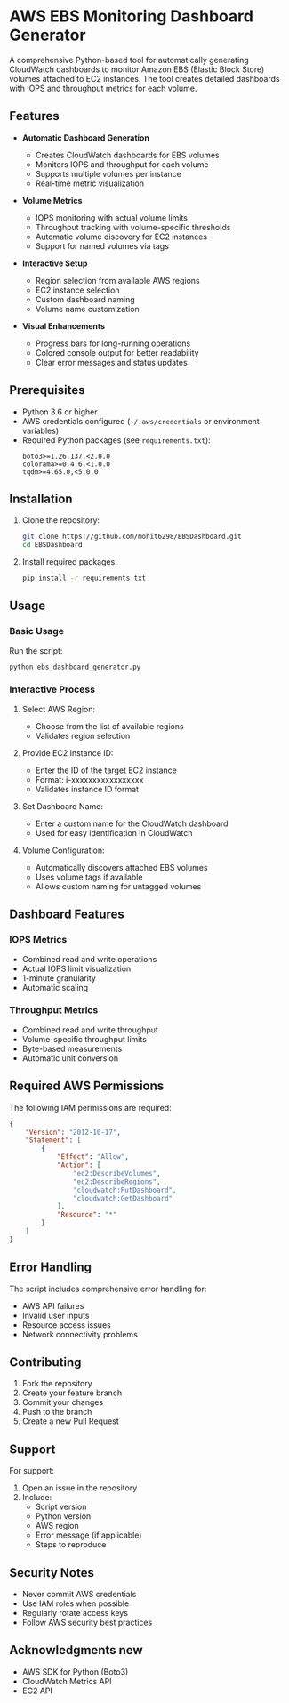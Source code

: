 # AWS EBS Monitoring Dashboard Generator 

A comprehensive Python-based tool for automatically generating CloudWatch dashboards to monitor Amazon EBS (Elastic Block Store) volumes attached to EC2 instances. The tool creates detailed dashboards with IOPS and throughput metrics for each volume.

## Features

- **Automatic Dashboard Generation**
  - Creates CloudWatch dashboards for EBS volumes
  - Monitors IOPS and throughput for each volume
  - Supports multiple volumes per instance
  - Real-time metric visualization

- **Volume Metrics**
  - IOPS monitoring with actual volume limits
  - Throughput tracking with volume-specific thresholds
  - Automatic volume discovery for EC2 instances
  - Support for named volumes via tags

- **Interactive Setup**
  - Region selection from available AWS regions
  - EC2 instance selection
  - Custom dashboard naming
  - Volume name customization

- **Visual Enhancements**
  - Progress bars for long-running operations
  - Colored console output for better readability
  - Clear error messages and status updates

## Prerequisites

- Python 3.6 or higher
- AWS credentials configured (`~/.aws/credentials` or environment variables)
- Required Python packages (see `requirements.txt`):
  ```
  boto3>=1.26.137,<2.0.0
  colorama>=0.4.6,<1.0.0
  tqdm>=4.65.0,<5.0.0
  ```

## Installation

1. Clone the repository:
   ```bash
   git clone https://github.com/mohit6298/EBSDashboard.git
   cd EBSDashboard
   ```

2. Install required packages:
   ```bash
   pip install -r requirements.txt
   ```

## Usage

### Basic Usage

Run the script:

```bash
python ebs_dashboard_generator.py
```

### Interactive Process

1. Select AWS Region:
   - Choose from the list of available regions
   - Validates region selection

2. Provide EC2 Instance ID:
   - Enter the ID of the target EC2 instance
   - Format: i-xxxxxxxxxxxxxxxxx
   - Validates instance ID format

3. Set Dashboard Name:
   - Enter a custom name for the CloudWatch dashboard
   - Used for easy identification in CloudWatch

4. Volume Configuration:
   - Automatically discovers attached EBS volumes
   - Uses volume tags if available
   - Allows custom naming for untagged volumes

## Dashboard Features

### IOPS Metrics
- Combined read and write operations
- Actual IOPS limit visualization
- 1-minute granularity
- Automatic scaling

### Throughput Metrics
- Combined read and write throughput
- Volume-specific throughput limits
- Byte-based measurements
- Automatic unit conversion

## Required AWS Permissions

The following IAM permissions are required:

```json
{
    "Version": "2012-10-17",
    "Statement": [
        {
            "Effect": "Allow",
            "Action": [
                "ec2:DescribeVolumes",
                "ec2:DescribeRegions",
                "cloudwatch:PutDashboard",
                "cloudwatch:GetDashboard"
            ],
            "Resource": "*"
        }
    ]
}
```

## Error Handling

The script includes comprehensive error handling for:
- AWS API failures
- Invalid user inputs
- Resource access issues
- Network connectivity problems

## Contributing

1. Fork the repository
2. Create your feature branch
3. Commit your changes
4. Push to the branch
5. Create a new Pull Request


## Support

For support:
1. Open an issue in the repository
2. Include:
   - Script version
   - Python version
   - AWS region
   - Error message (if applicable)
   - Steps to reproduce

## Security Notes

- Never commit AWS credentials
- Use IAM roles when possible
- Regularly rotate access keys
- Follow AWS security best practices

## Acknowledgments new

- AWS SDK for Python (Boto3)
- CloudWatch Metrics API
- EC2 API
